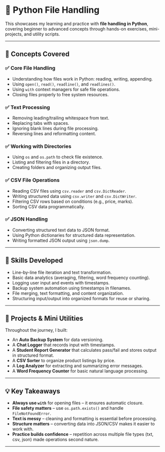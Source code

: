 # 📁 Python File Handling

This showcases my learning and practice with **file handling in Python**, covering beginner to advanced concepts through hands-on exercises, mini-projects, and utility scripts.

---

## 🧠 Concepts Covered

### ✅ Core File Handling
- Understanding how files work in Python: reading, writing, appending.
- Using `open()`, `read()`, `readline()`, and `readlines()`.
- Using `with` context managers for safe file operations.
- Closing files properly to free system resources.

### ✅ Text Processing
- Removing leading/trailing whitespace from text.
- Replacing tabs with spaces.
- Ignoring blank lines during file processing.
- Reversing lines and reformatting content.

### ✅ Working with Directories
- Using `os` and `os.path` to check file existence.
- Listing and filtering files in a directory.
- Creating folders and organizing output files.

### ✅ CSV File Operations
- Reading CSV files using `csv.reader` and `csv.DictReader`.
- Writing structured data using `csv.writer` and `csv.DictWriter`.
- Filtering CSV rows based on conditions (e.g., price, marks).
- Sorting CSV data programmatically.

### ✅ JSON Handling
- Converting structured text data to JSON format.
- Using Python dictionaries for structured data representation.
- Writing formatted JSON output using `json.dump`.

---

## 🧪 Skills Developed

- Line-by-line file iteration and text transformation.
- Basic data analytics (averaging, filtering, word frequency counting).
- Logging user input and events with timestamps.
- Backup system automation using timestamps in filenames.
- File merging, text formatting, and content organization.
- Structuring input/output into organized formats for reuse or sharing.

---

## 🚀 Projects & Mini Utilities

Throughout the journey, I built:
- An **Auto Backup System** for data versioning.
- A **Chat Logger** that records input with timestamps.
- A **Student Report Generator** that calculates pass/fail and stores output in structured format.
- A **CSV Sorter** to organize product listings by price.
- A **Log Analyzer** for extracting and summarizing error messages.
- A **Word Frequency Counter** for basic natural language processing.

---

## 💡 Key Takeaways

- **Always use `with`** for opening files – it ensures automatic closure.
- **File safety matters** – use `os.path.exists()` and handle `FileNotFoundError`.
- **Text is messy** – cleaning and formatting is essential before processing.
- **Structure matters** – converting data into JSON/CSV makes it easier to work with.
- **Practice builds confidence** – repetition across multiple file types (txt, csv, json) made operations second nature.

---